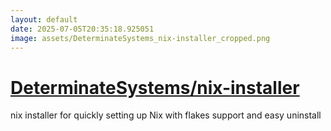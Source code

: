 ```yaml
---
layout: default
date: 2025-07-05T20:35:18.925051
image: assets/DeterminateSystems_nix-installer_cropped.png
---
```


# [DeterminateSystems/nix-installer](https://github.com/DeterminateSystems/nix-installer)

nix installer for quickly setting up Nix with flakes support and easy uninstall
